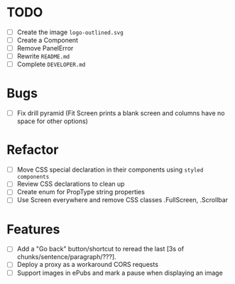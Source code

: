 # TODO

- [ ] Create the image `logo-outlined.svg`
- [ ] Create a Component <LargeButtonGroup>
- [ ] Remove PanelError
- [ ] Rewrite `README.md`
- [ ] Complete `DEVELOPER.md`

# Bugs

- [ ] Fix drill pyramid (Fit Screen prints a blank screen and columns have no space for other options)

# Refactor

- [ ] Move CSS special declaration in their components using `styled components`
- [ ] Review CSS declarations to clean up
- [ ] Create enum for PropType string properties
- [ ] Use Screen everywhere and remove CSS classes .FullScreen, .Scrollbar

# Features

- [ ] Add a "Go back" button/shortcut to reread the last [3s of chunks/sentence/paragraph/???].
- [ ] Deploy a proxy as a workaround CORS requests
- [ ] Support images in ePubs and mark a pause when displaying an image
